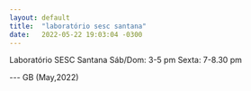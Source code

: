 ```yaml
---
layout: default
title:  "laboratório sesc santana"
date:   2022-05-22 19:03:04 -0300
---
```


Laboratório SESC Santana 
Sáb/Dom: 3-5 pm 
Sexta: 7-8.30 pm 

--- GB (May,2022) 
